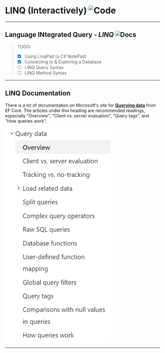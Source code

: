 # LINQ (Interactively) ![Code](https://img.shields.io/badge/Code%20Status-Demo-blueviolet?logo=Visual%20Studio%20Code&labelColor=indigo)

----

## **L**anguage **IN**tegrated **Q**uery - *LINQ* ![Docs](https://img.shields.io/badge/Documentation%20Status-~10%25%20Minimal%20Outline-lightgrey?logo=Read%20the%20Docs)

> TODO:
> 
> - [x] Using LinqPad (a C# NotePad)
> - [x] Connecting to & Exploring a Database
> - [ ] LINQ Query Syntax 
> - [ ] LINQ Method Syntax


----

## LINQ Documentation

There is a lot of documentation on Microsoft's site for [**Querying data**](https://docs.microsoft.com/en-us/ef/core/querying/) from EF Core. The articles under this heading are recommended readings, especially "Overview", "Client vs. server evaluation", "Query tags", and "How queries work".

![Querying Data](./images/EFCoreQueryData.png)

----

<!-- ## References

The following links are selected pages from the older notes for DMIT-2018.

- [LINQ](https://dmit-2018.github.io/topics/linq/)
- [LINQ - Query and Method Syntax](https://dmit-2018.github.io/demos/eRestaurant/linq/#exploring-the-erestaurant-database)
- [Lambdas and Delegates](https://dmit-2018.github.io/topics/linq/lambda.html)
- [C# Expressions in LinqPad](https://dmit-2018.github.io/demos/Northwind/linq/LinqPad/expressions.html)
- [C# Statements in LinqPad](https://dmit-2018.github.io/demos/Northwind/linq/LinqPad/statements.html)
- [C# Program in LinqPad](https://dmit-2018.github.io/demos/Northwind/linq/LinqPad/program.html)
- [LINQ - More Method Syntax](https://dmit-2018.github.io/demos/eRestaurant/linq/extensions.html#exploring-the-erestaurant-database) -->
